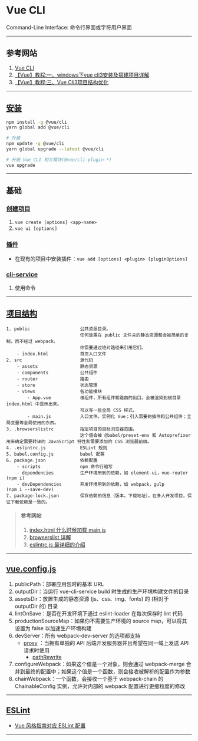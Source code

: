 # Vue CLI
Command-Line Interface: 命令行界面或字符用户界面

---
## 参考网站
1. [Vue CLI](https://cli.vuejs.org/zh/guide/)
2. [【Vue】教程:一、windows下vue cli3安装及搭建项目详解](https://www.jianshu.com/p/da5719804018)
3. [【Vue】教程:三、Vue Cli3项目结构优化](https://www.jianshu.com/p/37cec256e9ed)
---
## [安装](https://cli.vuejs.org/zh/guide/installation.html)
```bash
npm install -g @vue/cli
yarn global add @vue/cli

# 升级
npm update -g @vue/cli
yarn global upgrade --latest @vue/cli

# 升级 Vue CLI 相关模块(@vue/cli-plugin-*)
vue upgrade
```
---
## 基础
### [创建项目](https://cli.vuejs.org/zh/guide/creating-a-project.html)
1. `vue create [options] <app-name>`
2. `vue ui [options]`
### [插件](https://cli.vuejs.org/zh/guide/plugins-and-presets.html)
- 在现有的项目中安装插件：`vue add [options] <plugin> [pluginOptions]`
### [cli-service](https://cli.vuejs.org/zh/guide/cli-service.html)
1. 使用命令
---
## [项目结构](https://www.jianshu.com/p/90c6a5384e54)
    1. public                   公共资源目录。
                                任何放置在 public 文件夹的静态资源都会被简单的复制，而不经过 webpack。
                                你需要通过绝对路径来引用它们。
        - index.html            首页入口文件
    2. src                      源代码
        - assets                静态资源
        - components            公共组件
        - router                路由
        - store                 状态管理
        - views                 各功能模块
            - App.vue           根组件，所有组件和路由的出口。会被渲染到根目录 index.html 中显示出来。
                                可以写一些全局 CSS 样式。
            - main.js           入口文件。实例化 Vue；引入需要的插件和公共组件；全局变量等全局使用的东西。
    3. .browserslistrc          指定项目的目标浏览器范围。
                                这个值会被 @babel/preset-env 和 Autoprefixer 用来确定需要转译的 JavaScript 特性和需要添加的 CSS 浏览器前缀。
    4. .eslintrc.js             ESLint 规则
    5. babel.config.js          babel 配置
    6. package.json             依赖配置
        - scripts               npm 命令行缩写
        - dependencies          生产环境用到的依赖，如 element-ui，vue-router       (npm i)
        - devDependencies       开发环境用到的依赖，如 webpack，gulp                (npm i --save-dev)
    7. package-lock.json        保存依赖的信息（版本，下载地址）。在多人开发项目，保证下载依赖是一致的。
>#### 参考网站
>1. [index.html 什么时候加载 main.js](https://blog.csdn.net/u013605060/article/details/109601098)
>2. [browserslist 详解](https://www.jianshu.com/p/d45a31c50711)
>3. [eslintrc.js 最详细的介绍](https://segmentfault.com/a/1190000017461203)
---
## [vue.config.js](https://cli.vuejs.org/zh/config/#vue-config-js)
1. publicPath：部署应用包时的基本 URL
2. outputDir：当运行 vue-cli-service build 时生成的生产环境构建文件的目录
3. assetsDir：放置生成的静态资源 (js、css、img、fonts) 的 (相对于 outputDir 的) 目录
4. lintOnSave：是否在开发环境下通过 eslint-loader 在每次保存时 lint 代码
5. productionSourceMap：如果你不需要生产环境的 source map，可以将其设置为 false 以加速生产环境构建
6. devServer：所有 webpack-dev-server 的选项都支持
    - [proxy](https://webpack.docschina.org/configuration/dev-server/#devserverproxy) ：当拥有单独的 API 后端开发服务器并且希望在同一域上发送 API 请求时使用
        - [pathRewrite](https://www.chensheng.group/2019/12/19/114-pathRewrite%E4%BB%80%E4%B9%88%E6%97%B6%E5%80%99%E4%BD%BF%E7%94%A8/)
7. configureWebpack：如果这个值是一个对象，则会通过 webpack-merge 合并到最终的配置中；如果这个值是一个函数，则会接收被解析的配置作为参数
8. chainWebpack：一个函数，会接收一个基于 webpack-chain 的 ChainableConfig 实例，允许对内部的 webpack 配置进行更细粒度的修改
---
## [ESLint](https://cli.vuejs.org/zh/config/#eslint)
- [Vue 风格指南对应 ESLint 配置](https://www.cnblogs.com/dreamsqin/p/10906951.html)
---